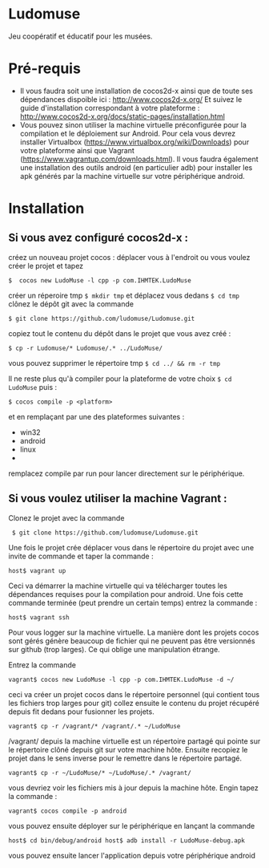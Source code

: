 # Ludomuse
Jeu coopératif et éducatif pour les musées.

Pré-requis
==========
- Il vous faudra soit une installation de cocos2d-x ainsi que de toute ses dépendances dispoible ici : http://www.cocos2d-x.org/
Et suivez le guide d'installation correspondant à votre plateforme : http://www.cocos2d-x.org/docs/static-pages/installation.html
- Vous pouvez sinon utiliser la machine virtuelle préconfigurée pour la compilation et le déploiement sur Android. Pour cela vous devrez installer Virtualbox (https://www.virtualbox.org/wiki/Downloads) pour votre plateforme ainsi que Vagrant (https://www.vagrantup.com/downloads.html). Il vous faudra également une installation des outils android (en particulier adb) pour installer les apk générés par la machine virtuelle sur votre périphérique android.


Installation
============


Si vous avez configuré cocos2d-x :
----------------------------------

créez un nouveau projet cocos :
déplacer vous à l'endroit ou vous voulez créer le projet et tapez

``
$  cocos new LudoMuse -l cpp -p com.IHMTEK.LudoMuse
``

créer un réperoire tmp `` $ mkdir tmp `` et déplacez vous dedans `` $ cd tmp ``
clônez le dépôt git avec la commande 

``
$ git clone https://github.com/ludomuse/Ludomuse.git
``

copiez tout le contenu du dépôt dans le projet que vous avez créé :

``
$ cp -r Ludomuse/* Ludomuse/.* ../LudoMuse/
``

vous pouvez supprimer le répertoire tmp `` $ cd ../ && rm -r tmp ``

Il ne reste plus qu'à compiler pour la plateforme de votre choix `` $ cd LudoMuse `` puis :

``
$ cocos compile -p <platform>
``

et en remplaçant <platform> par une des plateformes suivantes :
  - win32
  - android
  - linux
  - 

remplacez compile par run pour lancer directement sur le périphérique.
  

Si vous voulez utiliser la machine Vagrant :
--------------------------------------------

Clonez le projet avec la commande 

`` 
$ git clone https://github.com/ludomuse/Ludomuse.git
``

Une fois le projet crée déplacer vous dans le répertoire du projet avec une invite de commande et taper la commande :

``
host$ vagrant up
``

Ceci va démarrer la machine virtuelle qui va télécharger toutes les dépendances requises pour la compilation pour android.
Une fois cette commande terminée (peut prendre un certain temps) entrez la commande :

``
host$ vagrant ssh
``

Pour vous logger sur la machine virtuelle.
La manière dont les projets cocos sont gérés génère beaucoup de fichier qui ne peuvent pas être versionnés sur github (trop larges). Ce qui oblige une manipulation étrange.

Entrez la commande 

``
vagrant$ cocos new LudoMuse -l cpp -p com.IHMTEK.LudoMuse -d ~/
``

ceci va créer un projet cocos dans le répertoire personnel (qui contient tous les fichiers trop larges pour git)
collez ensuite le contenu du projet récupéré depuis fit dedans pour fusionner les projets.

``
vagrant$ cp -r /vagrant/* /vagrant/.* ~/LudoMuse
``

/vagrant/ depuis la machine virtuelle est un répertoire partagé qui pointe sur le répertoire clôné depuis git sur votre machine hôte.
Ensuite recopiez le projet dans le sens inverse pour le remettre dans le répertoire partagé.

``
vagrant$ cp -r ~/LudoMuse/* ~/LudoMuse/.* /vagrant/
``

vous devriez voir les fichiers mis à jour depuis la machine hôte.
Engin tapez la commande :

``
vagrant$ cocos compile -p android
``

vous pouvez ensuite déployer sur le périphérique en lançant la commande 

``
host$ cd bin/debug/android
host$ adb install -r LudoMuse-debug.apk
``

vous pouvez ensuite lancer l'application depuis votre périphérique android
